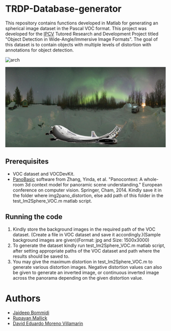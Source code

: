 # TRDP-Database-generator

This repository contains functions developed in Matlab for generating an spherical image dataset in the Pascal VOC format. This project was developed for the [IPCV](http://ipcv.eu/) Tutored Research and Development Project titled "Object Detection in Wide-Angle/Immersive Image Formats". The goal of this dataset is to contain objects with multiple levels of distortion with annotations for object detection.

![arch](/img/dataset-pipeline.png.png "Pipeline")

![example](/img/2007_000033.jpg "Example")

## Prerequisites

- VOC dataset and VOCDevKit.
- [PanoBasic](https://drive.google.com/drive/folders/1X2AB3FmeSr3eSPeiLO4CSWP-1iOdJKHd?usp=sharing) software from Zhang, Yinda, et al. "Panocontext: A whole-room 3d context model for panoramic scene understanding." European conference on computer vision. Springer, Cham, 2014. Kindly save it in the folder where img2pano_distortion, else add path of this folder in the test_Im2Sphere_VOC.m matlab script.

## Running the code
1. Kindly store the background images in the required path of the VOC dataset. (Create a file in VOC dataset and save it accordingly.)(Sample background images are given)(Format: jpg and Size: 1500x3000)
2. To generate the dataset kindly run test_Im2Sphere_VOC.m matlab script, after setting appropriate paths of the VOC dataset and path where the results should be saved to. 
3. You may give the maximum distortion in test_Im2Sphere_VOC.m to generate various distortion images. Negative distortion values can also be given to generate an inverted image, or continuous inverted image across the panorama depending on the  given distortion value.

# Authors

- [Jaideep Bommidi](https://github.com/JaideepBgit)
- [Rupayan Mallick](https://github.com/rupayan-mallick)
- [David Eduardo Moreno Villamarin](https://github.com/ujemd/)
